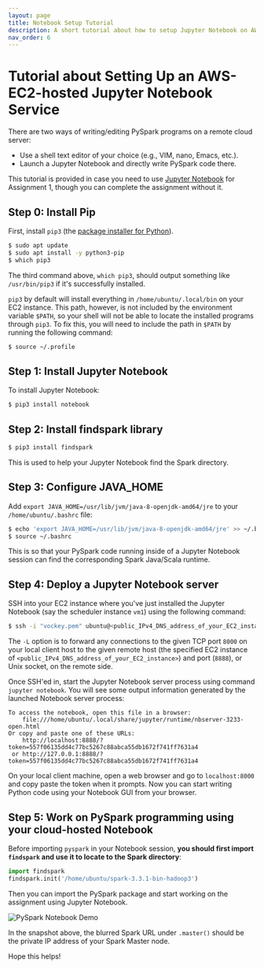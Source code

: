```yaml
---
layout: page
title: Notebook Setup Tutorial
description: A short tutorial about how to setup Jupyter Notebook on AWS EC2.
nav_order: 6
---
```


# Tutorial about Setting Up an AWS-EC2-hosted Jupyter Notebook Service

There are two ways of writing/editing PySpark programs on a remote
cloud server:
* Use a shell text editor of your choice (e.g., VIM, nano, Emacs, etc.).
* Launch a Jupyter Notebook and directly write PySpark code there.

This tutorial is provided in case you need to use 
[Jupyter Notebook](https://jupyter.org/)
for Assignment 1, though you can complete the assignment without it.


## Step 0: Install Pip

First, install `pip3` (the [package installer for Python](https://pip.pypa.io/en/stable/)).

```sh
$ sudo apt update
$ sudo apt install -y python3-pip
$ which pip3
```

The third command above, `which pip3`, should output something like
`/usr/bin/pip3` if it's successfully installed.

`pip3` by default will install everything in `/home/ubuntu/.local/bin` on
your EC2 instance. This path, however, is not included by the
environment variable `$PATH`, so your shell will not be able to
locate the installed programs through `pip3`. To fix this, you will
need to include the path in `$PATH` by running the following command:

```sh
$ source ~/.profile
```


## Step 1: Install Jupyter Notebook

To install Jupyter Notebook:

```sh
$ pip3 install notebook
```


## Step 2: Install findspark library

```sh
$ pip3 install findspark
```

This is used to help your Jupyter Notebook find the Spark directory.


## Step 3: Configure JAVA_HOME 

Add `export JAVA_HOME=/usr/lib/jvm/java-8-openjdk-amd64/jre` to your
`/home/ubuntu/.bashrc` file:

```sh
$ echo 'export JAVA_HOME=/usr/lib/jvm/java-8-openjdk-amd64/jre' >> ~/.bashrc
$ source ~/.bashrc
```

This is so that your PySpark code running inside of a Jupyter
Notebook session can find the corresponding Spark Java/Scala runtime.


## Step 4: Deploy a Jupyter Notebook server

SSH into your EC2 instance where you've just installed the Jupyter
Notebook (say the scheduler instance `vm1`) using the following
command:

```sh
$ ssh -i "vockey.pem" ubuntu@<public_IPv4_DNS_address_of_your_EC2_instance> -L 8000:localhost:8888
```

The `-L` option is to forward any connections to the given TCP port
`8000` on your local client host to the given remote
host (the specified EC2 instance of `<public_IPv4_DNS_address_of_your_EC2_instance>`)
and port (`8888`), or Unix socket, on the remote side.

Once SSH'ed in, start the Jupyter Notebook server process using command
`jupyter notebook`. You will see some output information generated
by the launched Notebook server process:

```
To access the notebook, open this file in a browser:
    file:///home/ubuntu/.local/share/jupyter/runtime/nbserver-3233-open.html
Or copy and paste one of these URLs:
    http://localhost:8888/?token=557f06135dd4c77bc5267c88abca55db1672f741ff7631a4
 or http://127.0.0.1:8888/?token=557f06135dd4c77bc5267c88abca55db1672f741ff7631a4
```

On your local client machine, open a web browser and go to
`localhost:8000` and copy paste the token when it prompts. Now you
can start writing Python code using your Notebook GUI from your
browser.



## Step 5: Work on PySpark programming using your cloud-hosted Notebook


Before importing `pyspark` in your Notebook session, **you should first
import `findspark` and use it to locate to the Spark directory**:

```py
import findspark
findspark.init('/home/ubuntu/spark-3.3.1-bin-hadoop3')
```

Then you can import the PySpark package and start working on the assignment
using Jupyter Notebook.

![PySpark Notebook Demo]({{site.baseurl}}/assets/images/a1/jupyter_pyspark_demo.png)


In the snapshot above, the blurred Spark URL under `.master()` should
be the private IP address of your Spark Master node.

Hope this helps!
